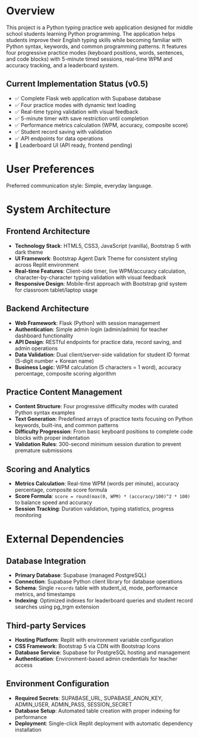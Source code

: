 # Overview

This project is a Python typing practice web application designed for middle school students learning Python programming. The application helps students improve their English typing skills while becoming familiar with Python syntax, keywords, and common programming patterns. It features four progressive practice modes (keyboard positions, words, sentences, and code blocks) with 5-minute timed sessions, real-time WPM and accuracy tracking, and a leaderboard system.

## Current Implementation Status (v0.5)
- ✅ Complete Flask web application with Supabase database
- ✅ Four practice modes with dynamic text loading
- ✅ Real-time typing validation with visual feedback
- ✅ 5-minute timer with save restriction until completion
- ✅ Performance metrics calculation (WPM, accuracy, composite score)
- ✅ Student record saving with validation
- ✅ API endpoints for data operations
- 🔄 Leaderboard UI (API ready, frontend pending)

# User Preferences

Preferred communication style: Simple, everyday language.

# System Architecture

## Frontend Architecture
- **Technology Stack**: HTML5, CSS3, JavaScript (vanilla), Bootstrap 5 with dark theme
- **UI Framework**: Bootstrap Agent Dark Theme for consistent styling across Replit environment
- **Real-time Features**: Client-side timer, live WPM/accuracy calculation, character-by-character typing validation with visual feedback
- **Responsive Design**: Mobile-first approach with Bootstrap grid system for classroom tablet/laptop usage

## Backend Architecture
- **Web Framework**: Flask (Python) with session management
- **Authentication**: Simple admin login (admin/admin) for teacher dashboard functionality
- **API Design**: RESTful endpoints for practice data, record saving, and admin operations
- **Data Validation**: Dual client/server-side validation for student ID format (5-digit number + Korean name)
- **Business Logic**: WPM calculation (5 characters = 1 word), accuracy percentage, composite scoring algorithm

## Practice Content Management
- **Content Structure**: Four progressive difficulty modes with curated Python syntax examples
- **Text Generation**: Predefined arrays of practice texts focusing on Python keywords, built-ins, and common patterns
- **Difficulty Progression**: From basic keyboard positions to complete code blocks with proper indentation
- **Validation Rules**: 300-second minimum session duration to prevent premature submissions

## Scoring and Analytics
- **Metrics Calculation**: Real-time WPM (words per minute), accuracy percentage, composite score formula
- **Score Formula**: `score = round(max(0, WPM) * (accuracy/100)^2 * 100)` to balance speed and accuracy
- **Session Tracking**: Duration validation, typing statistics, progress monitoring

# External Dependencies

## Database Integration
- **Primary Database**: Supabase (managed PostgreSQL)
- **Connection**: Supabase Python client library for database operations
- **Schema**: Single `records` table with student_id, mode, performance metrics, and timestamps
- **Indexing**: Optimized indexes for leaderboard queries and student record searches using pg_trgm extension

## Third-party Services
- **Hosting Platform**: Replit with environment variable configuration
- **CSS Framework**: Bootstrap 5 via CDN with Bootstrap Icons
- **Database Service**: Supabase for PostgreSQL hosting and management
- **Authentication**: Environment-based admin credentials for teacher access

## Environment Configuration
- **Required Secrets**: SUPABASE_URL, SUPABASE_ANON_KEY, ADMIN_USER, ADMIN_PASS, SESSION_SECRET
- **Database Setup**: Automated table creation with proper indexing for performance
- **Deployment**: Single-click Replit deployment with automatic dependency installation